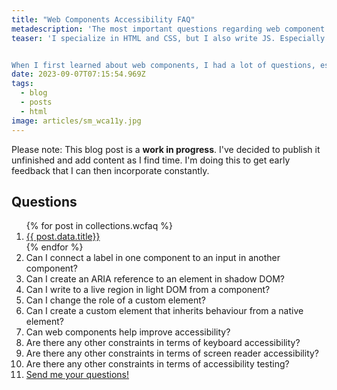 ```yaml
---
title: "Web Components Accessibility FAQ"
metadescription: 'The most important questions regarding web component accessibility'
teaser: 'I specialize in HTML and CSS, but I also write JS. Especially in the last year or so, I wrote quite a lot of JavaScript because we decided to port the front end of one of my clients to web components.


When I first learned about web components, I had a lot of questions, especially regarding accessibility. While I found answers to many of them, I didn’t know everything I would’ve wanted to know. I wish I had a catalog of all the essential questions and answers when I started. That’s why I decided to design this post in a Q&A format. I’ll ask a question regarding the accessibility of web components, and then I’ll answer it.'
date: 2023-09-07T07:15:54.969Z
tags:
  - blog
  - posts
  - html
image: articles/sm_wca11y.jpg
---
```


<div class="highlight">

Please note: This blog post is a **work in progress**. I've decided to publish it unfinished and add content as I find time. I'm doing this to get early feedback that I can then incorporate constantly.

</div>

## Questions

<ol>
{% for post in collections.wcfaq %}

  <li>
    <a href="{{post.url}}">
      {{ post.data.title}}
    </a>
  </li>
{% endfor %}
<li>Can I connect a label in one component to an input in another component?</li>
<li>Can I create an ARIA reference to an element in shadow DOM?</li>
<li>Can I write to a live region in light DOM from a component?</li>
<li>Can I change the role of a custom element?</li>
<li>Can I create a custom element that inherits behaviour from a native element?</li>
<li>Can web components help improve accessibility?</li>
<li>Are there any other constraints in terms of keyboard accessibility?</li>
<li>Are there any other constraints in terms of screen reader accessibility?</li>
<li>Are there any other constraints in terms of accessibility testing?</li>
<li><a href="mailto:manuel@matuzo.at">Send me your questions!</a></li>
</ol>
